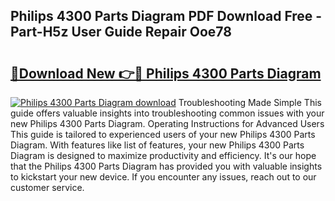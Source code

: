 ## Philips 4300 Parts Diagram PDF Download Free - Part-H5z User Guide Repair Ooe78

# <h2><a href="http://dfi0hdq.blite.top/?on=Philips+4300+Parts+Diagram">🔗Download New 👉🔴 Philips 4300 Parts Diagram</a></h2>

[![Philips 4300 Parts Diagram download](https://i.imgur.com/lujVjoI.png)](http://dfi0hdq.blite.top/?on=Philips+4300+Parts+Diagram)
Troubleshooting Made Simple This guide offers valuable insights into troubleshooting common issues with your new Philips 4300 Parts Diagram. Operating Instructions for Advanced Users This guide is tailored to experienced users of your new Philips 4300 Parts Diagram. With features like list of features, your new Philips 4300 Parts Diagram is designed to maximize productivity and efficiency. It's our hope that the Philips 4300 Parts Diagram has provided you with valuable insights to kickstart your new device. If you encounter any issues, reach out to our customer service.
